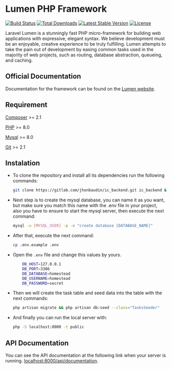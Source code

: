 # Lumen PHP Framework

[![Build Status](https://travis-ci.org/laravel/lumen-framework.svg)](https://travis-ci.org/laravel/lumen-framework)
[![Total Downloads](https://img.shields.io/packagist/dt/laravel/framework)](https://packagist.org/packages/laravel/lumen-framework)
[![Latest Stable Version](https://img.shields.io/packagist/v/laravel/framework)](https://packagist.org/packages/laravel/lumen-framework)
[![License](https://img.shields.io/packagist/l/laravel/framework)](https://packagist.org/packages/laravel/lumen-framework)

Laravel Lumen is a stunningly fast PHP micro-framework for building web applications with expressive, elegant syntax. We believe development must be an enjoyable, creative experience to be truly fulfilling. Lumen attempts to take the pain out of development by easing common tasks used in the majority of web projects, such as routing, database abstraction, queueing, and caching.

## Official Documentation

Documentation for the framework can be found on the [Lumen website](https://lumen.laravel.com/docs).

## Requirement

[Composer](https://getcomposer.org/download/) >= 2.1

[PHP](https://www.php.net/manual/es/install.php) >= 8.0

[Mysql](https://dev.mysql.com/downloads/) >= 8.0

[Git](https://git-scm.com/downloads) >= 2.1


## Instalation

- To clone the repository and install all its dependencies run the following commands:
    ```sh
    git clone https://gitlab.com/jhonbaudin/ic_backend.git ic_backend && cd ic_backend && composer install
    ```
- Next step is to create the mysql database, you can name it as you want, but make sure you match this name with the .env file in your project, also you have to ensure to start the mysql server, then execute the next command:
    ```sh
    mysql -u [MYSQL_USER] -p -e "create database [DATABASE_NAME]"
    ```
- After that, execute the next command:
    ```sh
    cp .env.example .env
    ```
- Open the `.env` file and change this values by yours.
    ```sh
        DB_HOST=127.0.0.1
        DB_PORT=3306
        DB_DATABASE=homestead
        DB_USERNAME=homestead
        DB_PASSWORD=secret
    ```
- Then we will create the task table and seed data into the table with the next commands:
    ```sh
    php artisan migrate && php artisan db:seed --class="TasksSeeder"
    ```
- And finally you can run the local server with:
    ```sh
    php -S localhost:8000 -t public
    ```
## API Documentation

You can see the API documentation at the following link when your server is running. [localhost:8000/api/documentation](http://localhost:8000/api/documentation).
